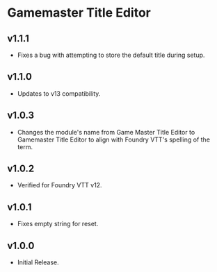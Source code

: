 # Gamemaster Title Editor

## v1.1.1

- Fixes a bug with attempting to store the default title during setup.

## v1.1.0

- Updates to v13 compatibility.

## v1.0.3

- Changes the module's name from Game Master Title Editor to Gamemaster Title Editor to align with Foundry VTT's spelling of the term.

## v1.0.2

- Verified for Foundry VTT v12.

## v1.0.1

- Fixes empty string for reset.

## v1.0.0

- Initial Release.
